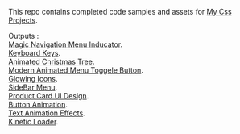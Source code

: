 This repo contains completed code samples and assets for <a href='https://github.com/abdellahslimani/Css-projects'>My Css Projects</a>.

Outputs :<br>
<a href='https://abdellahslimani.github.io/Css-projects/Magic-Navigation-Menu-Indicator/index.html' target="_blank">Magic Navigation Menu Inducator</a>.<br>
<a href='https://abdellahslimani.github.io/Css-projects/Keyboard-keys/index.html' target="_blank">Keyboard Keys</a>.<br>
<a href='https://abdellahslimani.github.io/Css-projects/Animated%20Christmas%20Tree' target="_blank">Animated Christmas Tree</a>.<br>
<a href='https://abdellahslimani.github.io/Css-projects/Modern%20Animated%20Menu%20Toggele%20Button' target="_blank">Modern Animated Menu Toggele Button</a>.<br>
<a href='https://abdellahslimani.github.io/Css-projects/Glowing%20Icons/index.html' target="_blank">Glowing Icons</a>.<br>
<a href='https://abdellahslimani.github.io/Css-projects/SideBar%20Menu/index.html' target="_blank">SideBar Menu</a>.<br>
<a href='https://abdellahslimani.github.io/Css-projects/Product%20Card%20UI%20Design/index.html' target="_blank">Product Card UI Design</a>.<br>
<a href='https://abdellahslimani.github.io/Css-projects/Button%20Animation/index.html' target="_blank">Button Animation</a>.<br>
<a href='https://abdellahslimani.github.io/Css-projects/Text%20Animation%20Effects/index.html' target="_blank">Text Animation Effects</a>.<br>
<a href='https://abdellahslimani.github.io/Css-projects/Kinetic%20Loader/index.html' target="_blank">Kinetic Loader</a>.<br>
